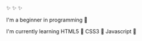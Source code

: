 
 :sparkles:  :sparkles:  :sparkles:
 
 I'm a beginner in programming 🐤
 
 I'm currently learning HTML5 🌼 CSS3 🌻 Javascript 🌷

<!--
**MiJouHsieh/MiJouHsieh** is a ✨ _special_ ✨ repository because its `README.md` (this file) appears on your GitHub profile.

Here are some ideas to get you started:

- 🔭 I’m currently working on ...
- 🌱 I’m currently learning ...
- 👯 I’m looking to collaborate on ...
- 🤔 I’m looking for help with ...
- 💬 Ask me about ...
- 📫 How to reach me: ...
- 😄 Pronouns: ...
- ⚡ Fun fact: ...
-->
